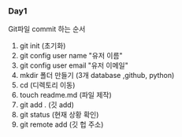 ### Day1

Git파일 commit 하는 순서
1. git init (초기화)
2. git config user name "유저 이름"
3. git config user email "유저 이메일"
4. mkdir 폴더 만들기 (3개 database ,github, python)
5. cd (디렉토리 이동)
6. touch readme.md (파일 제작)
7. git add . (깃 add)
8. git status (현재 상황 확인)
9. git remote add (깃 헙 주소)
